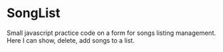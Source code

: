 # SongList
Small javascript practice code on a form for songs listing management. Here I can show, delete, add songs to a list.
